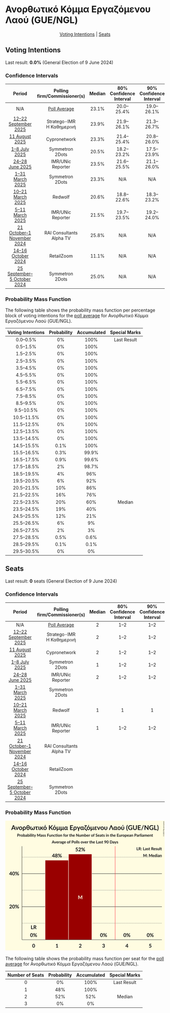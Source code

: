 # Ανορθωτικό Κόμμα Εργαζόμενου Λαού (GUE/NGL)

<p align="center"><a href="#voting-intentions">Voting Intentions</a> | <a href="#seats">Seats</a></p>

## Voting Intentions

Last result: **0.0%** (General Election of 9 June 2024)

### Confidence Intervals

| Period     | Polling firm/Commissioner(s) | Median | 80% Confidence Interval | 90% Confidence Interval | 95% Confidence Interval | 99% Confidence Interval |
|:----------:|:----------------:|:-----------:|:-----------------------:|:-----------------------:|:-----------------------:|:-----------------------:|
| N/A | [Poll Average](average.html) | 23.1% | 20.0–25.4% | 19.0–26.1% | 18.2–26.6% | 16.8–27.7% |
| [12–22 September 2025](2025-09-22-Stratego-IMR.html) | Stratego-IMR <br> Η Καθημερινή | 23.9% | 21.9–26.1% | 21.3–26.7% | 20.8–27.3% | 19.9–28.3% |
| [11 August 2025](2025-08-11-Cypronetwork.html) | Cypronetwork | 23.3% | 21.4–25.4% | 20.8–26.0% | 20.4–26.5% | 19.5–27.5% |
| [1–8 July 2025](2025-07-08-Symmetron.html) | Symmetron <br> 2Dots | 20.5% | 18.2–23.2% | 17.5–23.9% | 17.0–24.6% | 15.9–25.9% |
| [24–28 June 2025](2025-06-28-IMRUNic.html) | IMR/UNic <br> Reporter | 23.5% | 21.6–25.5% | 21.1–26.0% | 20.7–26.5% | 19.8–27.5% |
| [1–31 March 2025](2025-03-31-Symmetron.html) | Symmetron <br> 2Dots | 23.3% | N/A | N/A | N/A | N/A |
| [10–21 March 2025](2025-03-21-Redwolf.html) | Redwolf | 20.6% | 18.8–22.6% | 18.3–23.2% | 17.9–23.7% | 17.0–24.6% |
| [5–11 March 2025](2025-03-11-IMRUNic.html) | IMR/UNic <br> Reporter | 21.5% | 19.7–23.5% | 19.2–24.0% | 18.8–24.5% | 18.0–25.5% |
| [21 October–1 November 2024](2024-11-01-RAIConsultants.html) | RAI Consultants <br> Alpha TV | 25.8% | N/A | N/A | N/A | N/A |
| [14–16 October 2024](2024-10-16-RetailZoom.html) | RetailZoom | 11.1% | N/A | N/A | N/A | N/A |
| [25 September–5 October 2024](2024-10-05-Symmetron.html) | Symmetron <br> 2Dots | 25.0% | N/A | N/A | N/A | N/A |

### Probability Mass Function

The following table shows the probability mass function per percentage block of voting intentions for the [poll average](average.html) for Ανορθωτικό Κόμμα Εργαζόμενου Λαού (GUE/NGL).

| Voting Intentions | Probability | Accumulated | Special Marks |
|:-----------------:|:-----------:|:-----------:|:-------------:|
| 0.0–0.5% | 0% | 100% | Last Result |
| 0.5–1.5% | 0% | 100% |  |
| 1.5–2.5% | 0% | 100% |  |
| 2.5–3.5% | 0% | 100% |  |
| 3.5–4.5% | 0% | 100% |  |
| 4.5–5.5% | 0% | 100% |  |
| 5.5–6.5% | 0% | 100% |  |
| 6.5–7.5% | 0% | 100% |  |
| 7.5–8.5% | 0% | 100% |  |
| 8.5–9.5% | 0% | 100% |  |
| 9.5–10.5% | 0% | 100% |  |
| 10.5–11.5% | 0% | 100% |  |
| 11.5–12.5% | 0% | 100% |  |
| 12.5–13.5% | 0% | 100% |  |
| 13.5–14.5% | 0% | 100% |  |
| 14.5–15.5% | 0.1% | 100% |  |
| 15.5–16.5% | 0.3% | 99.9% |  |
| 16.5–17.5% | 0.9% | 99.6% |  |
| 17.5–18.5% | 2% | 98.7% |  |
| 18.5–19.5% | 4% | 96% |  |
| 19.5–20.5% | 6% | 92% |  |
| 20.5–21.5% | 10% | 86% |  |
| 21.5–22.5% | 16% | 76% |  |
| 22.5–23.5% | 20% | 60% | Median |
| 23.5–24.5% | 19% | 40% |  |
| 24.5–25.5% | 12% | 21% |  |
| 25.5–26.5% | 6% | 9% |  |
| 26.5–27.5% | 2% | 3% |  |
| 27.5–28.5% | 0.5% | 0.6% |  |
| 28.5–29.5% | 0.1% | 0.1% |  |
| 29.5–30.5% | 0% | 0% |  |


## Seats

Last result: **0** seats (General Election of 9 June 2024)

### Confidence Intervals

| Period     | Polling firm/Commissioner(s) | Median | 80% Confidence Interval | 90% Confidence Interval | 95% Confidence Interval | 99% Confidence Interval |
|:----------:|:----------------:|:------:|:-----------------------:|:-----------------------:|:-----------------------:|:-----------------------:|
| N/A | [Poll Average](average.html) | 2 | 1–2 | 1–2 | 1–2 | 1–2 |
| [12–22 September 2025](2025-09-22-Stratego-IMR.html) | Stratego-IMR <br> Η Καθημερινή | 2 | 1–2 | 1–2 | 1–2 | 1–2 |
| [11 August 2025](2025-08-11-Cypronetwork.html) | Cypronetwork | 2 | 1–2 | 1–2 | 1–2 | 1–2 |
| [1–8 July 2025](2025-07-08-Symmetron.html) | Symmetron <br> 2Dots | 1 | 1–2 | 1–2 | 1–2 | 1–2 |
| [24–28 June 2025](2025-06-28-IMRUNic.html) | IMR/UNic <br> Reporter | 2 | 1–2 | 1–2 | 1–2 | 1–2 |
| [1–31 March 2025](2025-03-31-Symmetron.html) | Symmetron <br> 2Dots |  |  |  |  |  |
| [10–21 March 2025](2025-03-21-Redwolf.html) | Redwolf | 1 | 1 | 1 | 1 | 1–2 |
| [5–11 March 2025](2025-03-11-IMRUNic.html) | IMR/UNic <br> Reporter | 1 | 1–2 | 1–2 | 1–2 | 1–2 |
| [21 October–1 November 2024](2024-11-01-RAIConsultants.html) | RAI Consultants <br> Alpha TV |  |  |  |  |  |
| [14–16 October 2024](2024-10-16-RetailZoom.html) | RetailZoom |  |  |  |  |  |
| [25 September–5 October 2024](2024-10-05-Symmetron.html) | Symmetron <br> 2Dots |  |  |  |  |  |

### Probability Mass Function

![Graph with seats probability mass function not yet produced](average-seats-pmf-ανορθωτικόκόμμαεργαζόμενουλαούguengl.png "Seats Probability Mass Function")

The following table shows the probability mass function per seat for the [poll average](average.html) for Ανορθωτικό Κόμμα Εργαζόμενου Λαού (GUE/NGL).

| Number of Seats | Probability | Accumulated | Special Marks |
|:---------------:|:-----------:|:-----------:|:-------------:|
| 0 | 0% | 100% | Last Result |
| 1 | 48% | 100% |  |
| 2 | 52% | 52% | Median |
| 3 | 0% | 0% |  |


